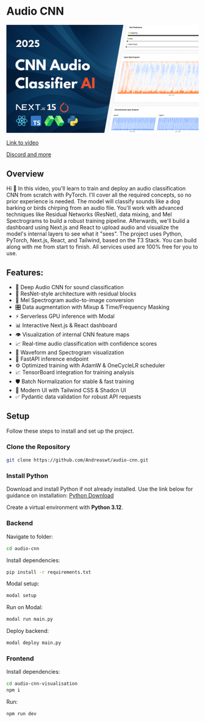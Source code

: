 # Audio CNN

![alt text](thumbnail.png)

[Link to video](https://youtu.be/KLYfwigQPuY)

[Discord and more](https://www.andreastrolle.com/)

## Overview

Hi 🤙 In this video, you'll learn to train and deploy an audio classification CNN from scratch with PyTorch. I'll cover all the required concepts, so no prior experience is needed. The model will classify sounds like a dog barking or birds chirping from an audio file. You'll work with advanced techniques like Residual Networks (ResNet), data mixing, and Mel Spectrograms to build a robust training pipeline. Afterwards, we'll build a dashboard using Next.js and React to upload audio and visualize the model's internal layers to see what it "sees". The project uses Python, PyTorch, Next.js, React, and Tailwind, based on the T3 Stack. You can build along with me from start to finish. All services used are 100% free for you to use.

## Features:

- 🧠 Deep Audio CNN for sound classification
- 🧱 ResNet-style architecture with residual blocks
- 🎼 Mel Spectrogram audio-to-image conversion
- 🎛️ Data augmentation with Mixup & Time/Frequency Masking
- ⚡ Serverless GPU inference with Modal
- 📊 Interactive Next.js & React dashboard
- 👁️ Visualization of internal CNN feature maps
- 📈 Real-time audio classification with confidence scores
- 🌊 Waveform and Spectrogram visualization
- 🚀 FastAPI inference endpoint
- ⚙️ Optimized training with AdamW & OneCycleLR scheduler
- 📈 TensorBoard integration for training analysis
- 🛡️ Batch Normalization for stable & fast training
- 🎨 Modern UI with Tailwind CSS & Shadcn UI
- ✅ Pydantic data validation for robust API requests

## Setup

Follow these steps to install and set up the project.

### Clone the Repository

```bash
git clone https://github.com/Andreaswt/audio-cnn.git
```

### Install Python

Download and install Python if not already installed. Use the link below for guidance on installation:
[Python Download](https://www.python.org/downloads/)

Create a virtual environment with **Python 3.12**.

### Backend

Navigate to folder:

```bash
cd audio-cnn
```

Install dependencies:

```bash
pip install -r requirements.txt
```

Modal setup:

```bash
modal setup
```

Run on Modal:

```bash
modal run main.py
```

Deploy backend:

```bash
modal deploy main.py
```

### Frontend

Install dependencies:

```bash
cd audio-cnn-visualisation
npm i
```

Run:

```bash
npm run dev
```
